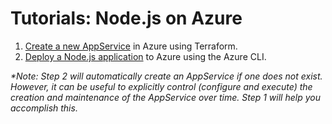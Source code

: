 # Tutorials: Node.js on Azure

1. [Create a new AppService][tutorials-infrastructure] in Azure using Terraform.
2. [Deploy a Node.js application][tutorials-app] to Azure using the Azure CLI.

_\*Note: Step 2 will automatically create an AppService if one does not exist. However, it can be useful to explicitly control (configure and execute) the creation and maintenance of the AppService over time. Step 1 will help you accomplish this._

[tutorials-infrastructure]: ./infrastructure/#readme
[tutorials-app]: ./app/#readme

